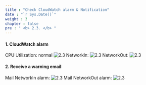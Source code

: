 ```yaml
---
title : "Check CloudWatch alarm & Notification"
date : "`r Sys.Date()`"
weight : 3
chapter : false
pre : " <b> 2.3. </b> "
---
```


#### 1. CloudWatch alarm

CPU Utilization: normal
![2.3](/images/2/2.3/Picture1.png)
NetworkIn:
![2.3](/images/2/2.3/Picture2.png)
NetworkOut:
![2.3](/images/2/2.3/Picture3.png)
#### 2. Receive a warning email

Mail NetworkIn alarm:
![2.3](/images/2/2.3/Picture4.png)
Mail NetworkOut alarm:
![2.3](/images/2/2.3/Picture5.png)

